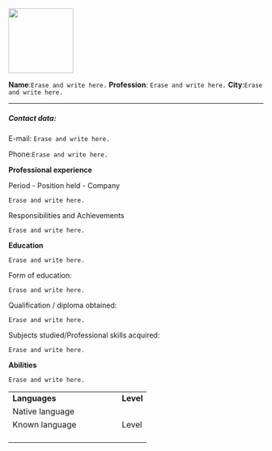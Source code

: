 <img src=" Copy the address of the profile image for your CV " width="128">

**Name**:`Erase and write here.`
**Profession**: `Erase and write here.`
**City**:`Erase and write here.`

---

<h5>Contact data:</h5>

E-mail: `Erase and write here.`

Phone:`Erase and write here.`

**Professional experience**

Period - Position held - Company

`Erase and write here.`

Responsibilities and Achievements

`Erase and write here.`

**Education**

`Erase and write here.`

Form of education:

`Erase and write here.`

Qualification / diploma obtained:

`Erase and write here.`

Subjects studied/Professional skills acquired:

`Erase and write here.`

**Abilities**

`Erase and write here.`

<table>
<tbody>
<tr style="height: 22.6667px;">
  <td style="height: 22.6667px;"><b> Languages </b></td>
  <td style="height: 22.6667px;"><b> Level </b></td>
</tr>
<tr style="height: 22.6667px;">
  <td style="height: 22.6667px; width: 200px;"> Native language </td>
  <td style="height: 22.6667px;"> </td>
</tr>
<tr style="height: 22px;">
  <td style="height: 22px;">Known language</td>
  <td style="height: 22px;"> Level </td>
</tr>
<tr style="height: 22px;">
  <td style="height: 22px;">  </td>
  <td style="height: 22px;">  </td>
</tr>
</tbody>
</table>